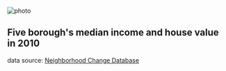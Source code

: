 ![photo](https://github.com/picniclin/PUI2017_yl5240/blob/master/HW8_yl5240/yl5240.png)
## Five borough's median income and house value in 2010
data source: [Neighborhood Change Database](http://demographics.geolytics.com/ncdb2010/default.aspx)
